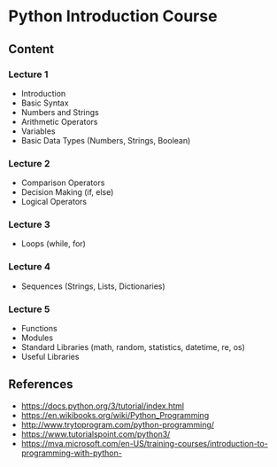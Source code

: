 # Python Introduction Course #

## Content ##

### Lecture 1 ###

* Introduction
* Basic Syntax
* Numbers and Strings
* Arithmetic Operators
* Variables
* Basic Data Types (Numbers, Strings, Boolean)

### Lecture 2 ###

* Comparison Operators
* Decision Making (if, else)
* Logical Operators

### Lecture 3 ###

* Loops (while, for)

### Lecture 4 ###

* Sequences (Strings, Lists, Dictionaries)

### Lecture 5 ###

* Functions
* Modules
* Standard Libraries (math, random, statistics, datetime, re, os)
* Useful Libraries

## References ##

* <https://docs.python.org/3/tutorial/index.html>
* <https://en.wikibooks.org/wiki/Python_Programming>
* <http://www.trytoprogram.com/python-programming/>
* <https://www.tutorialspoint.com/python3/>
* <https://mva.microsoft.com/en-US/training-courses/introduction-to-programming-with-python->
